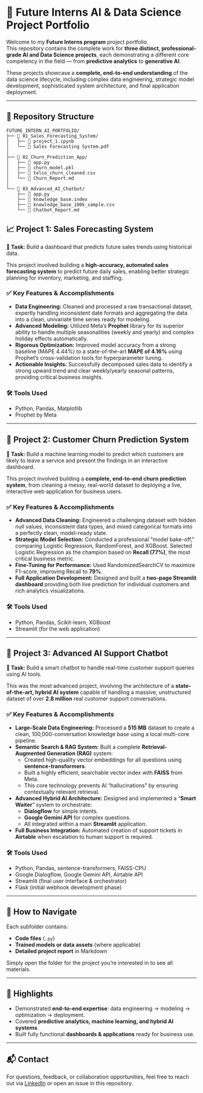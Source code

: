 # 🌟 Future Interns AI & Data Science Project Portfolio

Welcome to my **Future Interns program** project portfolio.  
This repository contains the complete work for **three distinct, professional-grade AI and Data Science projects**, each demonstrating a different core competency in the field — from **predictive analytics** to **generative AI**.

These projects showcase a **complete, end-to-end understanding** of the data science lifecycle, including complex data engineering, strategic model development, sophisticated system architecture, and final application deployment.

---

## 📂 Repository Structure

```text
FUTURE_INTERN_AI_PORTFOLIO/
├── 📁 01_Sales_Forecasting_System/
│   ├── 📄 project_1.ipynb
│   └── 📄 Sales Forecasting System.pdf
│
├── 📁 02_Churn_Prediction_App/
│   ├── 📄 app.py
│   ├── 📄 churn_model.pkl
│   ├── 📄 telco_churn_cleaned.csv
│   └── 📄 Churn_Report.md
│
└── 📁 03_Advanced_AI_Chatbot/
    ├── 📄 app.py
    ├── 📄 knowledge_base.index
    ├── 📄 knowledge_base_100k_sample.csv
    └── 📄 Chatbot_Report.md
```

## 📈 Project 1: Sales Forecasting System

**🔹 Task:** Build a dashboard that predicts future sales trends using historical data.

This project involved building a **high-accuracy, automated sales forecasting system** to predict future daily sales, enabling better strategic planning for inventory, marketing, and staffing.

### ✅ Key Features & Accomplishments
- **Data Engineering:** Cleaned and processed a raw transactional dataset, expertly handling inconsistent date formats and aggregating the data into a clean, univariate time series ready for modeling.  
- **Advanced Modeling:** Utilized Meta’s **Prophet** library for its superior ability to handle multiple seasonalities (weekly and yearly) and complex holiday effects automatically.  
- **Rigorous Optimization:** Improved model accuracy from a strong baseline (MAPE 4.44%) to a state-of-the-art **MAPE of 4.16%** using Prophet’s cross-validation tools for hyperparameter tuning.  
- **Actionable Insights:** Successfully decomposed sales data to identify a strong upward trend and clear weekly/yearly seasonal patterns, providing critical business insights.

### 🛠 Tools Used
- Python, Pandas, Matplotlib  
- Prophet by Meta  

---

## 👋 Project 2: Customer Churn Prediction System

**🔹 Task:** Build a machine learning model to predict which customers are likely to leave a service and present the findings in an interactive dashboard.

This project involved building a **complete, end-to-end churn prediction system**, from cleaning a messy, real-world dataset to deploying a live, interactive web application for business users.

### ✅ Key Features & Accomplishments
- **Advanced Data Cleaning:** Engineered a challenging dataset with hidden null values, inconsistent data types, and mixed categorical formats into a perfectly clean, model-ready state.  
- **Strategic Model Selection:** Conducted a professional “model bake-off,” comparing Logistic Regression, RandomForest, and XGBoost. Selected Logistic Regression as the champion based on **Recall (77%)**, the most critical business metric.  
- **Fine-Tuning for Performance:** Used RandomizedSearchCV to maximize F1-score, improving Recall to **79%**.  
- **Full Application Development:** Designed and built a **two-page Streamlit dashboard** providing both live prediction for individual customers and rich analytics visualizations.

### 🛠 Tools Used
- Python, Pandas, Scikit-learn, XGBoost  
- Streamlit (for the web application)  

---

## 🤖 Project 3: Advanced AI Support Chatbot

**🔹 Task:** Build a smart chatbot to handle real-time customer support queries using AI tools.

This was the most advanced project, involving the architecture of a **state-of-the-art, hybrid AI system** capable of handling a massive, unstructured dataset of over **2.8 million** real customer support conversations.

### ✅ Key Features & Accomplishments
- **Large-Scale Data Engineering:** Processed a **515 MB** dataset to create a clean, 100,000-conversation knowledge base using a local multi-core pipeline.  
- **Semantic Search & RAG System:** Built a complete **Retrieval-Augmented Generation (RAG)** system:
  - Created high-quality vector embeddings for all questions using **sentence-transformers**.
  - Built a highly efficient, searchable vector index with **FAISS** from Meta.  
  - This core technology prevents AI “hallucinations” by ensuring contextually relevant retrieval.  
- **Advanced Hybrid AI Architecture:** Designed and implemented a “**Smart Waiter**” system to orchestrate:
  - **Dialogflow** for simple intents.  
  - **Google Gemini API** for complex questions.  
  - All integrated within a main **Streamlit** application.  
- **Full Business Integration:** Automated creation of support tickets in **Airtable** when escalation to human support is required.

### 🛠 Tools Used
- Python, Pandas, sentence-transformers, FAISS-CPU  
- Google Dialogflow, Google Gemini API, Airtable API  
- Streamlit (final user interface & orchestrator)  
- Flask (initial webhook development phase)  

---

## 📝 How to Navigate
Each subfolder contains:
- **Code files** (`.py`)  
- **Trained models or data assets** (where applicable)  
- **Detailed project report** in Markdown  

Simply open the folder for the project you’re interested in to see all materials.

---

## 🚀 Highlights
- Demonstrated **end-to-end expertise**: data engineering → modeling → optimization → deployment.  
- Covered **predictive analytics, machine learning, and hybrid AI systems**.  
- Built fully functional **dashboards & applications** ready for business use.  

---

## 📬 Contact
For questions, feedback, or collaboration opportunities, feel free to reach out via [LinkedIn](#) or open an issue in this repository.
